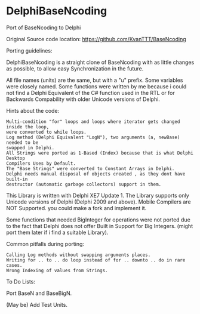 # DelphiBaseNcoding
Port of BaseNcoding to Delphi


Original Source code location: https://github.com/KvanTTT/BaseNcoding

Porting guidelines:

DelphiBaseNcoding is a straight clone of BaseNcoding with as little changes as possible, to allow easy Synchronization in the future.
    
All file names (units) are the same, but with a "u" prefix.
Some variables were closely named.
Some functions were written by me because i could not find a Delphi Equivalent of the C# function used in the RTL or for Backwards Compability with older Unicode versions of Delphi.

Hints about the code:

    Multi-condition "for" loops and loops where iterator gets changed inside the loop, 
    were converted to while loops. 
    Log method (Delphi Equivalent "LogN"), two arguments (a, newBase) needed to be 
    swapped in Delphi.
    All Strings were ported as 1-Based (Index) because that is what Delphi Desktop 
    Compilers Uses by Default.
    The "Base Strings" were converted to Constant Arrays in Delphi.
    Delphi needs manual disposal of objects created , as they dont have built-in 
    destructor (automatic garbage collectors) support in them.

This Library is written with Delphi XE7 Update 1.
The Library supports only Unicode versions of Delphi (Delphi 2009 and above).
Mobile Compilers are NOT Supported. you could make a fork and implement it.


Some functions that needed BigInteger for operations were not ported due to the fact that Delphi does not offer Built in Support for Big Integers.
(might port them later if i find a suitable Library).

Common pitfalls during porting:
 
    Calling Log methods without swapping arguments places.
    Writing for .. to .. do loop instead of for .. downto .. do in rare cases.
    Wrong Indexing of values from Strings.

To Do Lists:

   Port BaseN and BaseBigN.
   
   (May be) Add Test Units.

